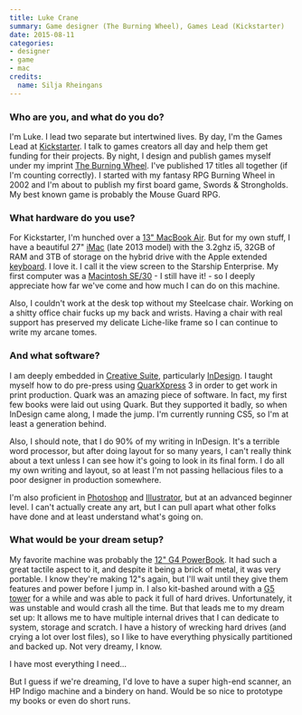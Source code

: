 ```yaml
---
title: Luke Crane
summary: Game designer (The Burning Wheel), Games Lead (Kickstarter)
date: 2015-08-11
categories:
- designer
- game
- mac
credits:
  name: Silja Rheingans
---
```


### Who are you, and what do you do?

I'm Luke. I lead two separate but intertwined lives. By day, I'm the Games Lead at [Kickstarter][]. I talk to games creators all day and help them get funding for their projects. By night, I design and publish games myself under my imprint [The Burning Wheel](https://www.burningwheel.com/ "Luke's game site"). I've published 17 titles all together (if I'm counting correctly). I started with my fantasy RPG Burning Wheel in 2002 and I'm about to publish my first board game, Swords & Strongholds. My best known game is probably the Mouse Guard RPG.

### What hardware do you use?

For Kickstarter, I'm hunched over a [13" MacBook Air][macbook-air]. But for my own stuff, I have a beautiful 27" [iMac][] (late 2013 model) with the 3.2ghz i5, 32GB of RAM and 3TB of storage on the hybrid drive with the Apple extended [keyboard][]. I love it. I call it the view screen to the Starship Enterprise. My first computer was a [Macintosh SE/30][se-30] - I still have it! - so I deeply appreciate how far we've come and how much I can do on this machine.

Also, I couldn't work at the desk top without my Steelcase chair. Working on a shitty office chair fucks up my back and wrists. Having a chair with real support has preserved my delicate Liche-like frame so I can continue to write my arcane tomes.

### And what software?

I am deeply embedded in [Creative Suite][creative-suite], particularly [InDesign][]. I taught myself how to do pre-press using [QuarkXpress][] 3 in order to get work in print production. Quark was an amazing piece of software. In fact, my first few books were laid out using Quark. But they supported it badly, so when InDesign came along, I made the jump. I'm currently running CS5, so I'm at least a generation behind.

Also, I should note, that I do 90% of my writing in InDesign. It's a terrible word processor, but after doing layout for so many years, I can't really think about a text unless I can see how it's going to look in its final form. I do all my own writing and layout, so at least I'm not passing hellacious files to a poor designer in production somewhere.

I'm also proficient in [Photoshop][] and [Illustrator][], but at an advanced beginner level. I can't actually create any art, but I can pull apart what other folks have done and at least understand what's going on.

### What would be your dream setup?

My favorite machine was probably the [12" G4 PowerBook][powerbook-g4]. It had such a great tactile aspect to it, and despite it being a brick of metal, it was very portable. I know they're making 12"s again, but I'll wait until they give them features and power before I jump in. I also kit-bashed around with a [G5 tower][power-mac-g5] for a while and was able to pack it full of hard drives. Unfortunately, it was unstable and would crash all the time. But that leads me to my dream set up: It allows me to have multiple internal drives that I can dedicate to system, storage and scratch. I have a history of wrecking hard drives (and crying a lot over lost files), so I like to have everything physically partitioned and backed up. Not very dreamy, I know.

I have most everything I need...

But I guess if we're dreaming, I'd love to have a super high-end scanner, an HP Indigo machine and a bindery on hand. Would be so nice to prototype my books or even do short runs.

[creative-suite]: https://www.adobe.com/creativecloud.html "A collection of design tools."
[illustrator]: https://www.adobe.com/products/illustrator.html "A vector graphics editor."
[imac]: https://www.apple.com/imac/ "An all-in-one computer."
[indesign]: https://www.adobe.com/products/indesign.html "A desktop/web publishing application."
[keyboard]: https://www.apple.com/keyboard/ "The keyboard."
[kickstarter]: http://web.archive.org/web/20221227013734/https://www.kickstarter.com/ "A service for crowdfunding projects."
[macbook-air]: https://www.apple.com/macbook-air/ "A very thin laptop."
[photoshop]: https://www.adobe.com/products/photoshop.html "A bitmap image editor."
[power-mac-g5]: https://en.wikipedia.org/wiki/Power_Mac_G5 "A desktop Mac with an IBM PowerPC G5 CPU."
[powerbook-g4]: https://en.wikipedia.org/wiki/PowerBook_G4 "A laptop."
[quarkxpress]: https://en.wikipedia.org/wiki/QuarkXPress "Desktop publishing software."
[se-30]: https://en.wikipedia.org/wiki/Macintosh_SE/30 "An all-in-one Macintosh with a black and white screen."
